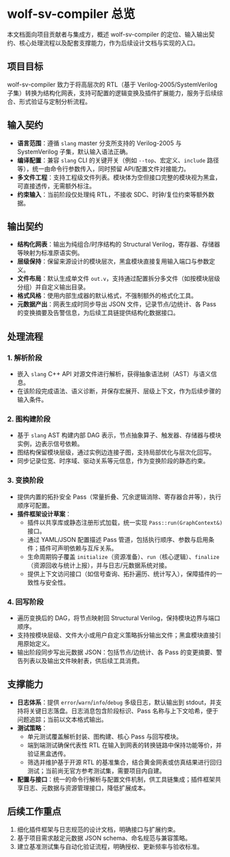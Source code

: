 # wolf-sv-compiler 总览

本文档面向项目贡献者与集成方，概述 wolf-sv-compiler 的定位、输入输出契约、核心处理流程以及配套支撑能力，作为后续设计文档与实现的入口。

## 项目目标

wolf-sv-compiler 致力于将高层次的 RTL（基于 Verilog-2005/SystemVerilog 子集）转换为结构化网表，支持可配置的逻辑变换及插件扩展能力，服务于后续综合、形式验证与定制分析流程。

## 输入契约

- **语言范围**：遵循 `slang` master 分支所支持的 Verilog-2005 与 SystemVerilog 子集，默认输入语法正确。
- **编译配置**：兼容 `slang` CLI 的关键开关（例如 `--top`、宏定义、`include` 路径等），统一由命令行参数传入，同时预留 API/配置文件对接能力。
- **多文件工程**：支持工程级文件列表。模块体为空但接口完整的模块视为黑盒，可直接透传，无需额外标注。
- **约束输入**：当前阶段仅处理纯 RTL，不接收 SDC、时钟/复位约束等额外数据。

## 输出契约

- **结构化网表**：输出为纯组合/时序结构的 Structural Verilog，寄存器、存储器等映射为标准原语实例。
- **层级保持**：保留来源设计的模块层次，黑盒模块直接复用输入端口与参数定义。
- **文件布局**：默认生成单文件 `out.v`，支持通过配置拆分多文件（如按模块层级分组）并自定义输出目录。
- **格式风格**：使用内部生成器的默认格式，不强制额外的格式化工具。
- **元数据产出**：网表生成时同步导出 JSON 文件，记录节点/边统计、各 Pass 的变换摘要及告警信息，为后续工具链提供结构化数据接口。

## 处理流程

### 1. 解析阶段

- 嵌入 `slang` C++ API 对源文件进行解析，获得抽象语法树（AST）与语义信息。
- 在该阶段完成语法、语义诊断，并保存宏展开、层级上下文，作为后续步骤的输入条件。

### 2. 图构建阶段

- 基于 `slang` AST 构建内部 DAG 表示，节点抽象算子、触发器、存储器与模块实例，边表示信号依赖。
- 图结构保留模块层级，通过实例边连接子图，支持局部优化与层次化回写。
- 同步记录位宽、时序域、驱动关系等元信息，作为变换阶段的静态约束。

### 3. 变换阶段

- 提供内置的拓扑安全 Pass（常量折叠、冗余逻辑消除、寄存器合并等），执行顺序可配置。
- **插件框架设计草案**：
  - 插件以共享库或静态注册形式加载，统一实现 `Pass::run(GraphContext&)` 接口。
  - 通过 YAML/JSON 配置描述 Pass 管道，包括执行顺序、参数与启用条件；插件可声明依赖与互斥关系。
  - 生命周期钩子覆盖 `initialize`（资源准备）、`run`（核心逻辑）、`finalize`（资源回收与统计上报），并与日志/元数据系统对接。
  - 提供上下文访问接口（如信号查询、拓扑遍历、统计写入），保障插件的一致性与安全性。

### 4. 回写阶段

- 遍历变换后的 DAG，将节点映射回 Structural Verilog，保持模块边界与端口顺序。
- 支持按模块层级、文件大小或用户自定义策略拆分输出文件；黑盒模块直接引用原始定义。
- 输出阶段同步写出元数据 JSON：包括节点/边统计、各 Pass 的变更摘要、警告列表以及输出文件映射表，供后续工具消费。

## 支撑能力

- **日志体系**：提供 `error`/`warn`/`info`/`debug` 多级日志，默认输出到 stdout，并支持将关键日志落盘。日志消息包含阶段标识、Pass 名称与上下文哈希，便于问题追踪；当前以文本格式输出。
- **测试策略**：
  - 单元测试覆盖解析封装、图构建、核心 Pass 与回写模块。
  - 端到端测试确保代表性 RTL 在输入到网表的转换链路中保持功能等价，并验证黑盒透传。
  - 筛选并维护基于开源 RTL 的基准集合，结合黄金网表或仿真结果进行回归测试；当前尚无官方参考测试集，需要项目内自建。
- **配置与接口**：统一的命令行解析与配置文件机制，供工具链集成；插件框架共享日志、元数据与资源管理接口，降低扩展成本。

## 后续工作重点

1. 细化插件框架与日志规范的设计文档，明确接口与扩展约束。
2. 基于项目需求敲定元数据 JSON schema、命名规范与兼容策略。
3. 建立基准测试集与自动化验证流程，明确授权、更新频率与验收标准。

